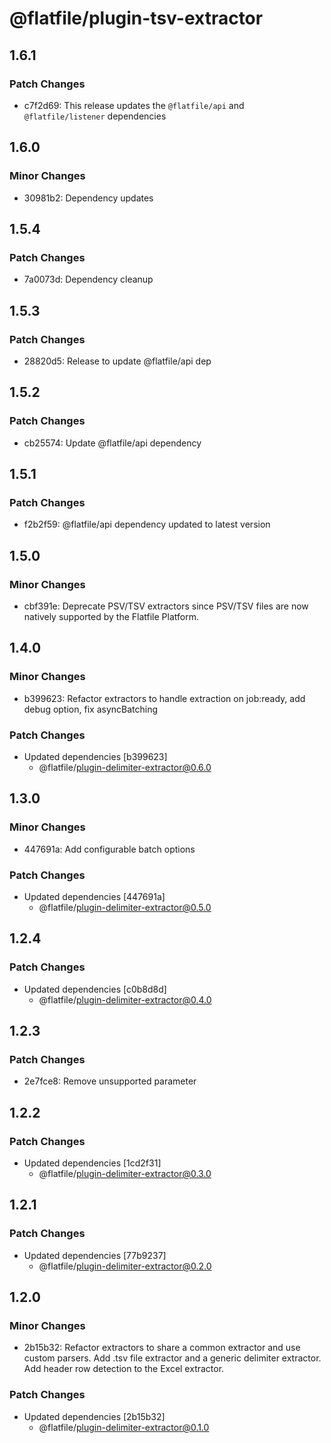 # @flatfile/plugin-tsv-extractor

## 1.6.1

### Patch Changes

- c7f2d69: This release updates the `@flatfile/api` and `@flatfile/listener` dependencies

## 1.6.0

### Minor Changes

- 30981b2: Dependency updates

## 1.5.4

### Patch Changes

- 7a0073d: Dependency cleanup

## 1.5.3

### Patch Changes

- 28820d5: Release to update @flatfile/api dep

## 1.5.2

### Patch Changes

- cb25574: Update @flatfile/api dependency

## 1.5.1

### Patch Changes

- f2b2f59: @flatfile/api dependency updated to latest version

## 1.5.0

### Minor Changes

- cbf391e: Deprecate PSV/TSV extractors since PSV/TSV files are now natively supported by the Flatfile Platform.

## 1.4.0

### Minor Changes

- b399623: Refactor extractors to handle extraction on job:ready, add debug option, fix asyncBatching

### Patch Changes

- Updated dependencies [b399623]
  - @flatfile/plugin-delimiter-extractor@0.6.0

## 1.3.0

### Minor Changes

- 447691a: Add configurable batch options

### Patch Changes

- Updated dependencies [447691a]
  - @flatfile/plugin-delimiter-extractor@0.5.0

## 1.2.4

### Patch Changes

- Updated dependencies [c0b8d8d]
  - @flatfile/plugin-delimiter-extractor@0.4.0

## 1.2.3

### Patch Changes

- 2e7fce8: Remove unsupported parameter

## 1.2.2

### Patch Changes

- Updated dependencies [1cd2f31]
  - @flatfile/plugin-delimiter-extractor@0.3.0

## 1.2.1

### Patch Changes

- Updated dependencies [77b9237]
  - @flatfile/plugin-delimiter-extractor@0.2.0

## 1.2.0

### Minor Changes

- 2b15b32: Refactor extractors to share a common extractor and use custom parsers. Add .tsv file extractor and a generic delimiter extractor. Add header row detection to the Excel extractor.

### Patch Changes

- Updated dependencies [2b15b32]
  - @flatfile/plugin-delimiter-extractor@0.1.0
